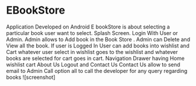# EBookStore
Application Developed on Android 
E bookStore is about selecting a particular book user want to select.
Splash Screen.
Login With User or Admin.
Admin allows to Add book in the Book Store .
Admin can Delete and View all the book.
If user is Logged In 
User can add books into wishlist and Cart 
whatever user select in wishlist goes to the wishlist and whatever books are selected for cart goes in cart.
Navigation Drawer having Home wishlist cart About Us Logout and Contact Us
Contact Us allow to send email to Admin 
Call option all to call the developer for any query regarding books 
![screenshot]

